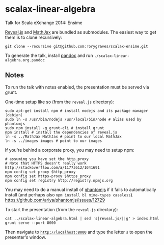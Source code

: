scalax-linear-algebra
=====================

Talk for Scala eXchange 2014: Ensime

[Reveal.js](https://github.com/hakimel/reveal.js) and [MathJax](https://github.com/mathjax/MathJax) are bundled as submodules. The easiest way to get them is to clone recursively:

```
git clone --recursive git@github.com:rorygraves/scalax-ensime.git
```

To generate the talk, install [pandoc](http://johnmacfarlane.net/pandoc/) and run `./scalax-linear-algebra.org.pandoc`

Notes
-----

To run the talk with notes enabled, the presentation must be served via grunt.

One-time setup like so (from the `reveal.js` directory):

```
sudo apt-get install npm # install nodejs and its package manager (debian)
sudo ln -s /usr/bin/nodejs /usr/local/bin/node # alias used by phantomjs
sudo npm install -g grunt-cli # install grunt
npm install # install the dependencies of reveal.js
ln -s ../MathJax MathJax # point to our local MathJax
ln -s ../images images # point to our images
```

If you're behind a corporate proxy, you may need to setup npm:

```
# assuming you have set the http_proxy
# Note that HTTPS doesn't really work http://stackoverflow.com/a/11773612/1041691
npm config set proxy $http_proxy
npm config set https-proxy $https_proxy
npm config set registry http://registry.npmjs.org
```

You may need to do a manual install of [phantomjs](http://phantomjs.org/download.html) if it fails to automatically install (and perhaps also `npm install bl mime-types caseless`). https://github.com/ariya/phantomjs/issues/12729

To start the presentation (from the `reveal.js` directory):

```
cat ../scalax-linear-algebra.html | sed 's|reveal.js/||g' > index.html
grunt serve --port 8000
```

Then navigate to [`http://localhost:8000`](http://localhost:8000) and type the letter `s` to open the presenter's window.
